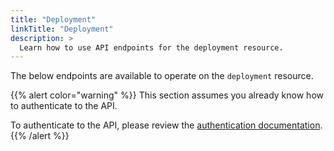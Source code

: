```yaml
---
title: "Deployment"
linkTitle: "Deployment"
description: >
  Learn how to use API endpoints for the deployment resource.
---
```


The below endpoints are available to operate on the `deployment` resource.

{{% alert color="warning" %}}
This section assumes you already know how to authenticate to the API.

To authenticate to the API, please review the [authentication documentation](/docs/reference/api/authentication/).
{{% /alert %}}
